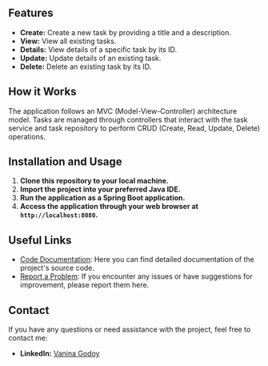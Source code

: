 ## Features

- **Create:** Create a new task by providing a title and a description.
- **View:** View all existing tasks.
- **Details:** View details of a specific task by its ID.
- **Update:** Update details of an existing task.
- **Delete:** Delete an existing task by its ID.

## How it Works

The application follows an MVC (Model-View-Controller) architecture model. Tasks are managed through controllers that interact with the task service and task repository to perform CRUD (Create, Read, Update, Delete) operations.

## Installation and Usage

1. **Clone this repository to your local machine.**
2. **Import the project into your preferred Java IDE.**
3. **Run the application as a Spring Boot application.**
4. **Access the application through your web browser at `http://localhost:8080`.**

## Useful Links

- [Code Documentation](https://taskmanagerappdocumentation.netlify.app/): Here you can find detailed documentation of the project's source code.
- [Report a Problem](https://www.linkedin.com/in/vanina-a-godoy/?locale=en_US): If you encounter any issues or have suggestions for improvement, please report them here.

## Contact

If you have any questions or need assistance with the project, feel free to contact me:

- **LinkedIn:** [Vanina Godoy](https://www.linkedin.com/in/vanina-a-godoy/?locale=en_US)
